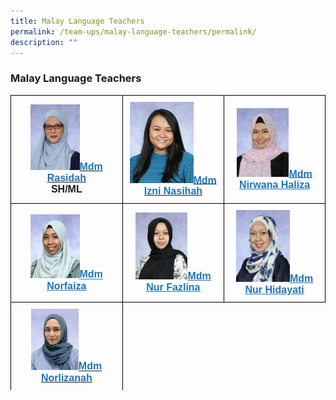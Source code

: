 ```yaml
---
title: Malay Language Teachers
permalink: /team-ups/malay-language-teachers/permalink/
description: ""
---
```

### **Malay Language Teachers**
<style type="text/css">
.tg  {border-collapse:collapse;border-spacing:0;}
.tg td{border-color:black;border-style:solid;border-width:1px;font-family:Arial, sans-serif;font-size:16px;
  overflow:hidden;padding:10px 5px;word-break:normal;}
.tg th{border-color:black;border-style:solid;border-width:1px;font-family:Arial, sans-serif;font-size:14px;
  font-weight:normal;overflow:hidden;padding:10px 5px;word-break:normal;}
.tg .tg-f4yw{background-color:#FFF;text-align:center;vertical-align:middle}
.tg .tg-vgmr{background-color:#;text-align:center;vertical-align:middle}
</style>
<table class="tg">
<thead>
			<td colspan="2" class="tg-vgmr"><img style="width:47%" src="/images/Our%20Team%20UPS/Malay%20Language%20Teachers/mdm%20rasidah%20ahmad.jpg"><span style="font-weight:bold"><span style="font-weight:bold"><a rel="noopener noreferrer" target="_blank" href="mailto:rasidah_ahmad@schools.gov.sg"><span style="text-decoration;color:#1E73BE;background-color:transparent">Mdm Rasidah</span></a><br>SH/ML
				<td colspan="2" class="tg-vgmr"><img style="width:67%" src="/images/Our%20Team%20UPS/Malay%20Language%20Teachers/izni.jpg"><span style="font-weight:bold"><span style="font-weight:bold"><a rel="noopener noreferrer" target="_blank" href="mailto:izni_nasihah_zulkifli@schools.gov.sg"><span style="text-decoration;color:#1E73BE;background-color:transparent">Mdm Izni Nasihah
					<td colspan="2" class="tg-vgmr"><img style="width:55%" src="/images/Our%20Team%20UPS/Malay%20Language%20Teachers/mdm%20nirwana%20haliza%20bte%20mohamed%20hal.jpg"><span style="font-weight:bold"><a rel="noopener noreferrer" target="_blank" href="mailto:nirwana_haliza_mohamed_halil@schools.gov.sg"><span style="text-decoration:underline;color:#1E73BE;background-color:transparent">Mdm Nirwana Haliza
				<tr>
				<td colspan="2" class="tg-vgmr"><img style="width:47%" src="/images/Our%20Team%20UPS/Malay%20Language%20Teachers/Faiza.jpg"><span style="font-weight:bold"><a rel="noopener noreferrer" target="_blank" href="mailto:norfaiza_buang@schools.gov.sg"><span style="text-decoration:underline;color:#1E73BE;background-color:transparent">Mdm Norfaiza
		 <td colspan="2" class="tg-vgmr"><img style="width:55%" src="/images/Our%20Team%20UPS/Malay%20Language%20Teachers/Fazlina.jpg"><span style="font-weight:bold"><a rel="noopener noreferrer" target="_blank" href="mailto:fazlina_mohamed@schools.gov.sg"><span style="text-decoration:underline;color:#1E73BE;background-color:transparent">Mdm Nur Fazlina
		<td colspan="2" class="tg-vgmr"><img style="width:57%" src="/images/Our%20Team%20UPS/Malay%20Language%20Teachers/mdm%20nur%20hidayati%20bte%20mohd%20ali.jpg"><span style="font-weight:bold"><a rel="noopener noreferrer" target="_blank" href="mailto:nur_hidayati_mohd_ali@schools.gov.sg"><span style="text-decoration:underline;color:#1E73BE;background-color:transparent">Mdm Nur Hidayati
			<tr>
				<td colspan="2" class="tg-vgmr"><img style="width:45%" src="/images/Our%20Team%20UPS/Malay%20Language%20Teachers/Mdm%20Norlizanah.png"><span style="font-weight:bold"><span style="font-weight:bold"><a rel="noopener noreferrer" target="_blank" href="mailto:norlizanah_mohamed_nor@schools.gov.sg"><span style="text-decoration;color:#1E73BE;background-color:transparent">Mdm Norlizanah
					<tr>